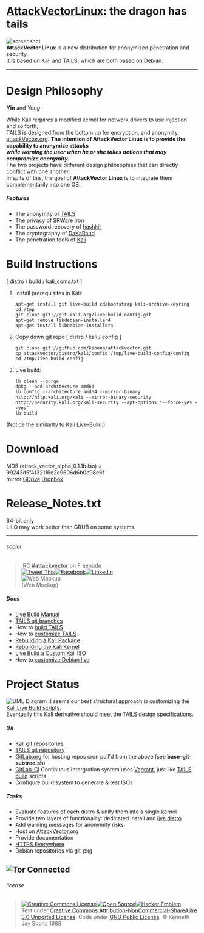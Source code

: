 [AttackVectorLinux](http://turing.slu.edu/~hastint/AttackVector.htm): the dragon has tails
===================================================================
![screenshot](https://sourceforge.net/p/attackvector/screenshot/Screen%20Shot%202013-05-07%20at%206.16.12%20PM.png)  
**AttackVector Linux** is a new distribution for anonymized penetration and security.  
It is based on [Kali](http://kali.org) and [TAILS](https://tails.boum.org), which are both based on [Debian](http://debian.org).

-------------------------------------------------------------------

Design Philosophy
=================
**Yin** and _Yang_

While Kali requires a modified kernel for network drivers to use injection and so forth,  
TAILS is designed from the bottom up for encryption, and anonymity. [attackVector.org](http://turing.slu.edu/~hastint/AttackVector.htm).
**The intention of AttackVector Linux is to provide the capability to anonymize attacks  
_while warning the user when he or she takes actions that may compromize anonymity._**  
The two projects have different design philosophies that can directly conflict with one another.  
In spite of this, the goal of **AttackVector Linux** is to integrate them complementarily into one OS.

##### Features
* The anonymity of [TAILS](https://tails.boum.org)
* The privacy of [SRWare Iron](http://www.srware.net/en/software_srware_iron.php)
* The password recovery of [hashkill](http://www.gat3way.eu/hashkill)
* The cryptography of [DaKaRand](http://dankaminsky.com/2012/08/15/dakarand/)
* The penetration tools of [Kali](http://kali.org)

Build Instructions
==================
[ distro / build / kali_coms.txt ]

1. Install prerequisites in Kali:

    ~~~~~~
    apt-get install git live-build cdebootstrap kali-archive-keyring
    cd /tmp
    git clone git://git.kali.org/live-build-config.git
    apt-get remove libdebian-installer4
    apt-get install libdebian-installer4
    ~~~~~~

2. Copy down git repo [ distro / kali / config ]

    ~~~~~~
    git clone git://github.com/ksoona/attackvector.git
    cp attackvector/distro/kali/config /tmp/live-build-config/config
    cd /tmp/live-build-config
    ~~~~~~

3. Live build:

    ~~~~~~
    lb clean --purge
    dpkg --add-architecture amd64
    lb config --architecture amd64 --mirror-binary http://http.kali.org/kali --mirror-binary-security http://security.kali.org/kali-security --apt-options "--force-yes --yes"
    lb build
    ~~~~~~

(Notice the similarity to [Kali Live-Build](http://docs.kali.org/live-build/live-build-a-custom-kali-iso).)

Download
========
MD5 (attack_vector_alpha_0.1.1b.iso) = 99243d5f4132116e2e9606d6b0c98e6f  
mirror [GDrive](http://bit.do/avlinuxdl) [Dropbox](https://www.dropbox.com/s/te4o828xu91ohuo/attack_vector_alpha_0.1.1b.iso?dl=0)  

Release_Notes.txt
=================
64-bit only  
LILO may work better than GRUB on some systems.

-------------
###### social
> IRC **#attackvector** on Freenode  
> [![Tweet This](http://ampedstatus.org/wp-content/plugins/tweet-this/icons/en/twitter/tt-twitter-micro4.png)](https://twitter.com/intent/tweet?text=%40attackvector)[![Facebook](http://daviddegraw.org/wp-content/plugins/tweet-this/icons/tt-facebook-micro4.png)](http://facebook.com/AttackVector-Linux)[![Linkedin](http://www.hollybrady.com/bradyholly/wp-content/plugins/tweet-this/icons/en/linkedin/tt-linkedin-micro4.png)](http://linkedin.com/in/AttackVector)  
> ![Web Mockup](https://sourceforge.net/p/attackvector/screenshot/attackvector_header.jpg)  
> (Web Mockup)

##### Docs
* [Live Build Manual](http://live.debian.net/manual/3.x/html/live-manual/index.en.html)
* [TAILS git branches](https://tails.boum.org/contribute/git/#index4h3)
* How to [build TAILS](https://tails.boum.org/contribute/build/#index1h1)
* How to [customize TAILS](https://tails.boum.org/contribute/customize/#index1h1)
* [Rebuilding a Kali Package](http://docs.kali.org/development/rebuilding-a-package-from-source)
* [Rebuilding the Kali Kernel](http://docs.kali.org/development/recompiling-the-kali-linux-kernel)
* [Live Build a Custom Kali ISO](http://docs.kali.org/live-build/live-build-a-custom-kali-iso)
* How to [customize Debian live](http://live.debian.net/manual/current/html/live-manual/customizing-contents.en.html)

Project Status
==============
![UML Diagram](https://sourceforge.net/p/attackvector/screenshot/attackvector-uml-diagram2.png)
It seems our best structural approach is customizing the [Kali Live Build scripts](http://docs.kali.org/live-build/live-build-a-custom-kali-iso).  
Eventually this Kali derivative should meet the [TAILS design specifications](https://tails.boum.org/contribute/design/#index13h2).

##### Git
* [Kali git repositories](http://git.kali.org/gitweb/)
* [TAILS git repository](http://git.immerda.ch/?p=amnesia.git)
* [GitLab.org](http://gitlab.org) for hosting repos cron pull'd from the above (see **base-git-subtree.sh**)
* [GitLab-CI](https://github.com/gitlabhq/gitlab-ci#gitlab-ci-is-an-open-source-continuous-integration-server) Continuous Intergration system uses [Vagrant](http://vagrantup.com), just like [TAILS build](https://tails.boum.org/contribute/build/#index1h1) scripts
* Configure build system to generate & test ISOs

##### Tasks
* Evaluate features of each distro & unify them into a single kernel
* Provide two layers of functionality: dedicated install and [live distro](http://www.irongeek.com/i.php?page=videos/portable-boot-devices-usb-cd-dvd)
* Add warning messages for anonymity risks
* Host on [AttackVector.org](http://attackvector.org)
* Provide documentation
* [HTTPS Everywhere](https://www.eff.org/https-everywhere)
* Debian repositories via git-pkg

![Tor Connected](https://sourceforge.net/p/attackvector/screenshot/Screen%20Shot%202013-05-07%20at%206.14.18%20PM.png)
--------------
###### license
> [![Creative Commons License](http://i.creativecommons.org/l/by/3.0/80x15.png)](http://creativecommons.org/licenses/by/3.0/)[![Open Source](http://www.ipol.im/static/badges/open-source.png)](http://www.gnu.org/licenses/gpl.html)[![Hacker Emblem](http://catb.org/hacker-emblem/hacker.png)](http://www.catb.org/hacker-emblem/)  
> Text under [Creative Commons Attribution-NonCommercial-ShareAlike 3.0 Unported License](http://creativecommons.org/licenses/by-nc-sa/3.0/). Code under [GNU Public License](http://www.gnu.org/licenses/gpl.html). © Kenneth Jay Soona 1988

